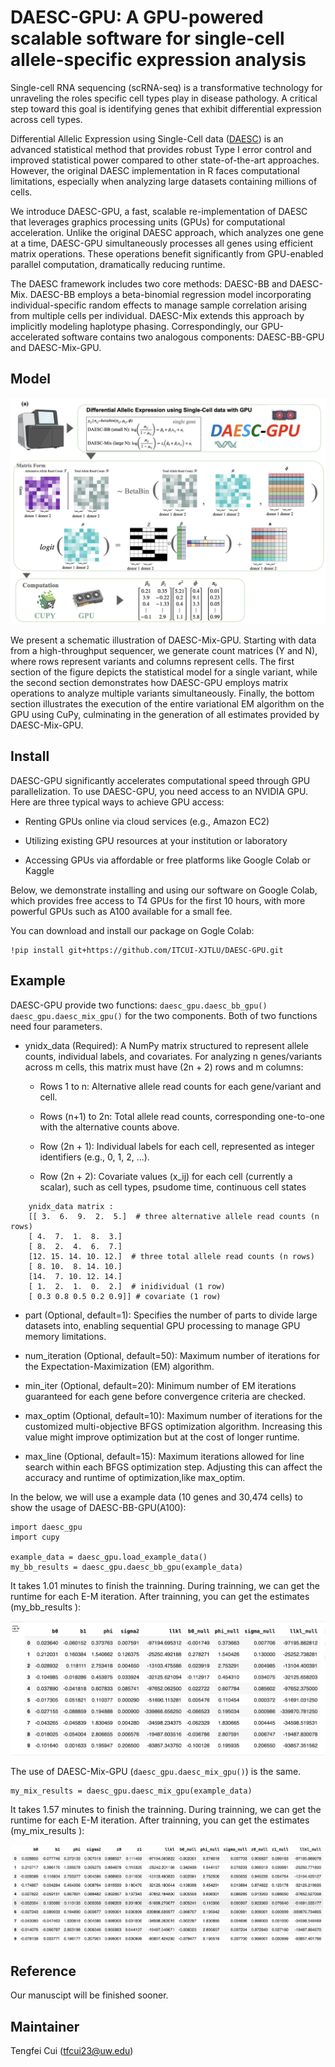 # DAESC-GPU: A GPU-powered scalable software for single-cell allele-specific expression analysis 

Single-cell RNA sequencing (scRNA-seq) is a transformative technology for unraveling the roles specific cell types play in disease pathology. A critical step toward this goal is identifying genes that exhibit differential expression across cell types.

Differential Allelic Expression using Single-Cell data ([DAESC](https://github.com/gqi/DAESC/tree/main)) is an advanced statistical method that provides robust Type I error control and improved statistical power compared to other state-of-the-art approaches. However, the original DAESC implementation in R faces computational limitations, especially when analyzing large datasets containing millions of cells.

We introduce DAESC-GPU, a fast, scalable re-implementation of DAESC that leverages graphics processing units (GPUs) for computational acceleration. Unlike the original DAESC approach, which analyzes one gene at a time, DAESC-GPU simultaneously processes all genes using efficient matrix operations. These operations benefit significantly from GPU-enabled parallel computation, dramatically reducing runtime.

The DAESC framework includes two core methods: DAESC-BB and DAESC-Mix. DAESC-BB employs a beta-binomial regression model incorporating individual-specific random effects to manage sample correlation arising from multiple cells per individual. DAESC-Mix extends this approach by implicitly modeling haplotype phasing. Correspondingly, our GPU-accelerated software contains two analogous components: DAESC-BB-GPU and DAESC-Mix-GPU.

## Model
![Schematic Plot](daesc_gpu/image/sche.png)

We present a schematic illustration of DAESC-Mix-GPU. Starting with data from a high-throughput sequencer, we generate count matrices (Y and N), where rows represent variants and columns represent cells. The first section of the figure depicts the statistical model for a single variant, while the second section demonstrates how DAESC-GPU employs matrix operations to analyze multiple variants simultaneously. Finally, the bottom section illustrates the execution of the entire variational EM algorithm on the GPU using CuPy, culminating in the generation of all estimates provided by DAESC-Mix-GPU.

## Install 
DAESC-GPU significantly accelerates computational speed through GPU parallelization. To use DAESC-GPU, you need access to an NVIDIA GPU. Here are three typical ways to achieve GPU access:

- Renting GPUs online via cloud services (e.g., Amazon EC2)

- Utilizing existing GPU resources at your institution or laboratory

- Accessing GPUs via affordable or free platforms like Google Colab or Kaggle

Below, we demonstrate installing and using our software on Google Colab, which provides free access to T4 GPUs for the first 10 hours, with more powerful GPUs such as A100 available for a small fee.

You can download and install our package on Gogle Colab: 
```
!pip install git+https://github.com/ITCUI-XJTLU/DAESC-GPU.git
```

## Example 
DAESC-GPU provide two functions: `daesc_gpu.daesc_bb_gpu()` `daesc_gpu.daesc_mix_gpu()` for the two components. Both of two functions need four parameters. 

- ynidx_data (Required): A NumPy matrix structured to represent allele counts, individual labels, and covariates. For analyzing n genes/variants across m cells, this matrix must have (2n + 2) rows and m columns:

    - Rows 1 to n: Alternative allele read counts for each gene/variant and cell.

    - Rows (n+1) to 2n: Total allele read counts, corresponding one-to-one with the alternative counts above.

    - Row (2n + 1): Individual labels for each cell, represented as integer identifiers (e.g., 0, 1, 2, ...).

    - Row (2n + 2): Covariate values (x_ij) for each cell (currently a scalar), such as cell types, psudome time, continuous cell states

```
    ynidx_data matrix :
    [[ 3.  6.  9.  2.  5.]  # three alternative allele read counts (n rows)
    [ 4.  7.  1.  8.  3.]
    [ 8.  2.  4.  6.  7.]
    [12. 15. 14. 10. 12.]  # three total allele read counts (n rows)
    [ 8. 10.  8. 14. 10.]
    [14.  7. 10. 12. 14.]
    [ 1.  2.  1.  0.  2.]  # inidividual (1 row)
    [ 0.3 0.8 0.5 0.2 0.9]] # covariate (1 row)
```

- part (Optional, default=1): Specifies the number of parts to divide large datasets into, enabling sequential GPU processing to manage GPU memory limitations.

- num_iteration (Optional, default=50): Maximum number of iterations for the Expectation-Maximization (EM) algorithm.

- min_iter (Optional, default=20): Minimum number of EM iterations guaranteed for each gene before convergence criteria are checked.

- max_optim (Optional, default=10): Maximum number of iterations for the customized multi-objective BFGS optimization algorithm. Increasing this value might improve optimization but at the cost of longer runtime.

- max_line (Optional, default=15): Maximum iterations allowed for line search within each BFGS optimization step. Adjusting this can affect the accuracy and runtime of optimization,like max_optim. 

In the below, we will use a example data (10 genes and 30,474 cells) to show the usage of DAESC-BB-GPU(A100):

```
import daesc_gpu
import cupy

example_data = daesc_gpu.load_example_data()
my_bb_results = daesc_gpu.daesc_bb_gpu(example_data)
```

It takes 1.01 minutes to finish the trainning. During trainning, we can get the runtime for each E-M iteration. After trainning, you can get the estimates (my_bb_results ):

![Example Results](daesc_gpu/image/results.png)

The use of DAESC-Mix-GPU (`daesc_gpu.daesc_mix_gpu()`) is the same. 

```
my_mix_results = daesc_gpu.daesc_mix_gpu(example_data)
```

It takes 1.57 minutes to finish the trainning. During trainning, we can get the runtime for each E-M iteration. After trainning, you can get the estimates (my_mix_results ):

![Example Results](daesc_gpu/image/results_mix.png)


## Reference
Our manuscipt will be finished sooner. 

## Maintainer
Tengfei Cui (tfcui23@uw.edu)

